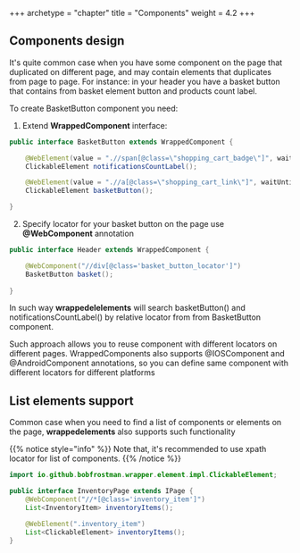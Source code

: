 +++
archetype = "chapter"
title = "Components"
weight = 4.2
+++

## Components design
It's quite common case when you have some component on the page that duplicated on different page, and may contain elements that duplicates from page to page.
For instance: in your header you have a basket button that contains from basket element button and products count label.

To create BasketButton component you need:
1. Extend **WrappedComponent** interface:
```java
public interface BasketButton extends WrappedComponent {

    @WebElement(value = ".//span[@class=\"shopping_cart_badge\"]", waitUntil = IMMEDIATELY)
    ClickableElement notificationsCountLabel();

    @WebElement(value = ".//a[@class=\"shopping_cart_link\"]", waitUntil = VERTICAL_SCROLL_UNTIL_VISIBLE)
    ClickableElement basketButton();

}
```
2. Specify locator for your basket button on the page use **@WebComponent** annotation
```java
public interface Header extends WrappedComponent {

    @WebComponent("//div[@class='basket_button_locator']")
    BasketButton basket();
    
}
```
In such way **wrappedelelements** will search basketButton() and notificationsCountLabel() by relative locator from from BasketButton component.

Such approach allows you to reuse component with different locators on different pages.
WrappedComponents also supports @IOSComponent and @AndroidComponent annotations, so you can define same component with different locators for different platforms

## List elements support
Common case when you need to find a list of components or elements on the page, **wrappedelements** also supports such functionality

{{% notice style="info" %}}
Note that, it's recommended to use xpath locator for list of components.
{{% /notice %}}

```java
import io.github.bobfrostman.wrapper.element.impl.ClickableElement;

public interface InventoryPage extends IPage {
    @WebComponent("//*[@class='inventory_item']")
    List<InventoryItem> inventoryItems();

    @WebElement(".inventory_item")
    List<ClickableElement> inventoryItems();
}
```

